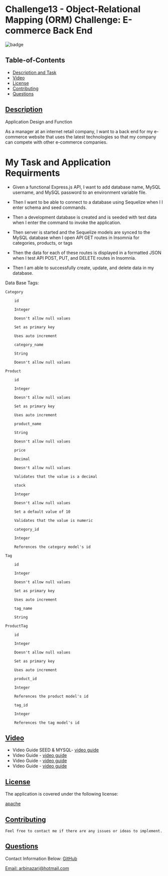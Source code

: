 # Challenge13 - Object-Relational Mapping (ORM) Challenge: E-commerce Back End 
![badge](https://img.shields.io/badge/license-apache-blue)


  ## Table-of-Contents
  * [Description and Task](#description)
  * [Video](#video)   
  * [License](#license)   
  * [Contributing](#contributing)
  * [Questions](#questions)


 ## [Description](#table-of-contents)
 
 Application Design and Function

 As a manager at an internet retail company, I want to a back end for
 my e-commerce website that uses the latest technologies so that my company 
 can compete with other e-commerce companies.


 # My Task and Application Requirments

  - Given a functional Express.js API, I want to add database name, MySQL username, 
    and MySQL password to an environment variable file.

  - Then I want to be able to connect to a database using Sequelize when I I enter 
    schema and seed commands.

  - Then a development database is created and is seeded with test data when 
    I enter the command to invoke the application.

  - Then server is started and the Sequelize models are synced to the MySQL database when
    I open API GET routes in Insomnia for categories, products, or tags

  - Then the data for each of these routes is displayed in a formatted JSON when 
    I test API POST, PUT, and DELETE routes in Insomnia.

  - Then I am able to successfully create, update, and delete data in my database.

  Data Base Tags: 

    Category

        id

        Integer

        Doesn't allow null values

        Set as primary key

        Uses auto increment

        category_name

        String

        Doesn't allow null values

    Product

        id

        Integer

        Doesn't allow null values

        Set as primary key

        Uses auto increment

        product_name

        String

        Doesn't allow null values

        price

        Decimal

        Doesn't allow null values

        Validates that the value is a decimal

        stock

        Integer

        Doesn't allow null values

        Set a default value of 10

        Validates that the value is numeric

        category_id

        Integer

        References the category model's id

    Tag

        id

        Integer

        Doesn't allow null values

        Set as primary key

        Uses auto increment

        tag_name

        String

    ProductTag

        id

        Integer

        Doesn't allow null values

        Set as primary key

        Uses auto increment

        product_id

        Integer

        References the product model's id

        tag_id

        Integer

        References the tag model's id

  
  ## [Video](#table-of-contents)
 
   - Video Guide SEED & MYSQL- [video guide](https://www.awesomescreenshot.com/video/8212028?key=c7bd96a5e6b4bb979d54ddb8934fc0b9)
   - Video Guide - [video guide](https://www.awesomescreenshot.com/video/8212028?key=c7bd96a5e6b4bb979d54ddb8934fc0b9)
   - Video Guide - [video guide](https://www.awesomescreenshot.com/video/8212028?key=c7bd96a5e6b4bb979d54ddb8934fc0b9)
   - Video Guide - [video guide](https://www.awesomescreenshot.com/video/8212028?key=c7bd96a5e6b4bb979d54ddb8934fc0b9)
  
  ## [License](#table-of-contents)
  The application is covered under the following license:
  
  [apache](https://choosealicense.com/licenses/apache)
    
    
  ## [Contributing](#table-of-contents)
  
    Feel free to contact me if there are any issues or ideas to implement.
    
  ## [Questions](#table-of-contents)
  Contact Information Below:
  [GitHub](https://github.com/arbinazari)

  [Email: arbinazari@hotmail.com](mailto:arbinazari@hotmail.com)